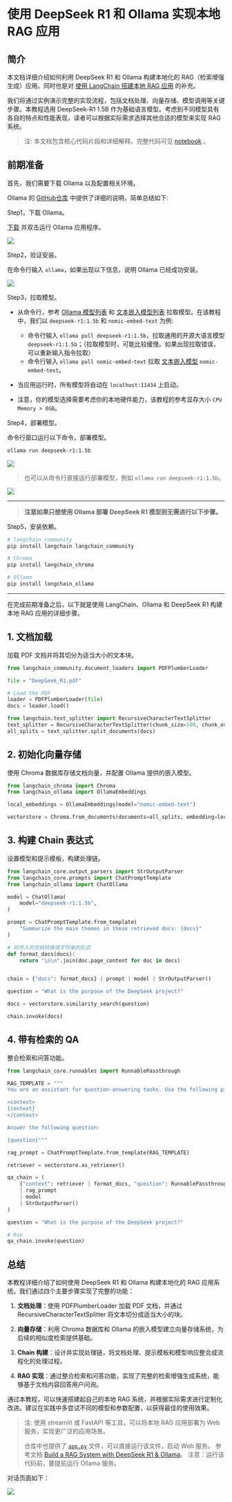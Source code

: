 # 使用 DeepSeek R1 和 Ollama 实现本地 RAG 应用

## 简介

本文档详细介绍如何利用 DeepSeek R1 和 Ollama 构建本地化的 RAG（检索增强生成）应用。同时也是对 [使用 LangChain 搭建本地 RAG 应用](https://github.com/datawhalechina/handy-ollama/blob/main/docs/C7/3.%20%E4%BD%BF%E7%94%A8%20LangChain%20%E6%90%AD%E5%BB%BA%E6%9C%AC%E5%9C%B0%20RAG%20%E5%BA%94%E7%94%A8.md) 的补充。

我们将通过实例演示完整的实现流程，包括文档处理、向量存储、模型调用等关键步骤。本教程选用 DeepSeek-R1 1.5B 作为基础语言模型。考虑到不同模型具有各自的特点和性能表现，读者可以根据实际需求选择其他合适的模型来实现 RAG 系统。

>注: 本文档包含核心代码片段和详细解释。完整代码可见 [notebook](https://github.com/datawhalechina/handy-ollama/blob/main/notebook/C7/DeepSeek_R1_RAG/%E4%BD%BF%E7%94%A8%20DeepSeek%20R1%20%E5%92%8C%20Ollama%20%E5%AE%9E%E7%8E%B0%E6%9C%AC%E5%9C%B0%20RAG%20%E5%BA%94%E7%94%A8.ipynb) 。
## 前期准备

首先，我们需要下载 Ollama 以及配置相关环境。

Ollama 的 [GitHub仓库](https://github.com/ollama/ollama) 中提供了详细的说明，简单总结如下:

Step1，下载 Ollama。

[下载](https://ollama.com/download) 并双击运行 Ollama 应用程序。

![](../images/C7-7-1.png)

Step2，验证安装。

在命令行输入 `ollama`，如果出现以下信息，说明 Ollama 已经成功安装。

![](../images/C7-7-2.png)

Step3，拉取模型。

- 从命令行，参考 [Ollama 模型列表](https://ollama.com/library) 和 [文本嵌入模型列表](https://python.langchain.com/v0.2/docs/integrations/text_embedding/) 拉取模型。在该教程中，我们以 `deepseek-r1:1.5b` 和 `nomic-embed-text` 为例:
  - 命令行输入 `ollama pull deepseek-r1:1.5b`，拉取通用的开源大语言模型 `deepseek-r1:1.5b`；（拉取模型时，可能比较缓慢。如果出现拉取错误，可以重新输入指令拉取）
  - 命令行输入 `ollama pull nomic-embed-text` 拉取 [文本嵌入模型](https://ollama.com/search?c=embedding) `nomic-embed-text`。

- 当应用运行时，所有模型将自动在 `localhost:11434` 上启动。

- 注意，你的模型选择需要考虑你的本地硬件能力，该教程的参考显存大小 `CPU Memory > 8GB`。

Step4，部署模型。

命令行窗口运行以下命令，部署模型。

```bash
ollama run deepseek-r1:1.5b
```
![](../images/C7-7-3.png)

> 也可以从命令行直接运行部署模型，例如 `ollama run deepseek-r1:1.5b`。

![](../images/C7-7-4.png)

---

>**注意如果只想使用 Ollama 部署 DeepSeek R1 模型则无需进行以下步骤。**

Step5，安装依赖。

```bash
# langchain_community
pip install langchain langchain_community

# Chroma
pip install langchain_chroma

# Ollama
pip install langchain_ollama
```
---
在完成前期准备之后，以下就是使用 LangChain、Ollama 和 DeepSeek R1 构建本地 RAG 应用的详细步骤。

## 1. 文档加载

加载 PDF 文档并将其切分为适当大小的文本块。

```python
from langchain_community.document_loaders import PDFPlumberLoader

file = "DeepSeek_R1.pdf"

# Load the PDF
loader = PDFPlumberLoader(file)
docs = loader.load()

from langchain.text_splitter import RecursiveCharacterTextSplitter
text_splitter = RecursiveCharacterTextSplitter(chunk_size=500, chunk_overlap=0)
all_splits = text_splitter.split_documents(docs)
```

## 2. 初始化向量存储

使用 Chroma 数据库存储文档向量，并配置 Ollama 提供的嵌入模型。

```python
from langchain_chroma import Chroma
from langchain_ollama import OllamaEmbeddings

local_embeddings = OllamaEmbeddings(model="nomic-embed-text")

vectorstore = Chroma.from_documents(documents=all_splits, embedding=local_embeddings)
```

## 3. 构建 Chain 表达式

设置模型和提示模板，构建处理链。

```python
from langchain_core.output_parsers import StrOutputParser
from langchain_core.prompts import ChatPromptTemplate
from langchain_ollama import ChatOllama

model = ChatOllama(
    model="deepseek-r1:1.5b",
)

prompt = ChatPromptTemplate.from_template(
    "Summarize the main themes in these retrieved docs: {docs}"
)

# 将传入的文档转换成字符串的形式
def format_docs(docs):
    return "\n\n".join(doc.page_content for doc in docs)


chain = {"docs": format_docs} | prompt | model | StrOutputParser()

question = "What is the purpose of the DeepSeek project?"

docs = vectorstore.similarity_search(question)

chain.invoke(docs)
```

## 4. 带有检索的 QA

整合检索和问答功能。

```python
from langchain_core.runnables import RunnablePassthrough

RAG_TEMPLATE = """
You are an assistant for question-answering tasks. Use the following pieces of retrieved context to answer the question. If you don't know the answer, just say that you don't know. Use three sentences maximum and keep the answer concise.

<context>
{context}
</context>

Answer the following question:

{question}"""

rag_prompt = ChatPromptTemplate.from_template(RAG_TEMPLATE)

retriever = vectorstore.as_retriever()

qa_chain = (
    {"context": retriever | format_docs, "question": RunnablePassthrough()}
    | rag_prompt
    | model
    | StrOutputParser()
)

question = "What is the purpose of the DeepSeek project?"

# Run
qa_chain.invoke(question)
```

## 总结

本教程详细介绍了如何使用 DeepSeek R1 和 Ollama 构建本地化的 RAG 应用系统。我们通过四个主要步骤实现了完整的功能：

1. **文档处理**：使用 PDFPlumberLoader 加载 PDF 文档，并通过 RecursiveCharacterTextSplitter 将文本切分成适当大小的块。

2. **向量存储**：利用 Chroma 数据库和 Ollama 的嵌入模型建立向量存储系统，为后续的相似度检索提供基础。

3. **Chain 构建**：设计并实现处理链，将文档处理、提示模板和模型响应整合成流程化的处理过程。

4. **RAG 实现**：通过整合检索和问答功能，实现了完整的检索增强生成系统，能够基于文档内容回答用户问询。

通过本教程，可以快速搭建起自己的本地 RAG 系统，并根据实际需求进行定制化改进。建议在实践中多尝试不同的模型和参数配置，以获得最佳的使用效果。

>注: 使用 streamlit 或 FastAPI 等工具，可以将本地 RAG 应用部署为 Web 服务，实现更广泛的应用场景。
>
>仓库中也提供了 [`app.py`](https://github.com/datawhalechina/handy-ollama/blob/main/notebook/C7/DeepSeek_R1_RAG/app.py) 文件，可以直接运行该文件，启动 Web 服务。 参考文档 [Build a RAG System with DeepSeek R1 & Ollama](https://apidog.com/blog/rag-deepseek-r1-ollama/)。
> 注意：运行该代码前，要提前运行 Ollama 服务。

对话页面如下：

![](../images/C7-7-5.png)
